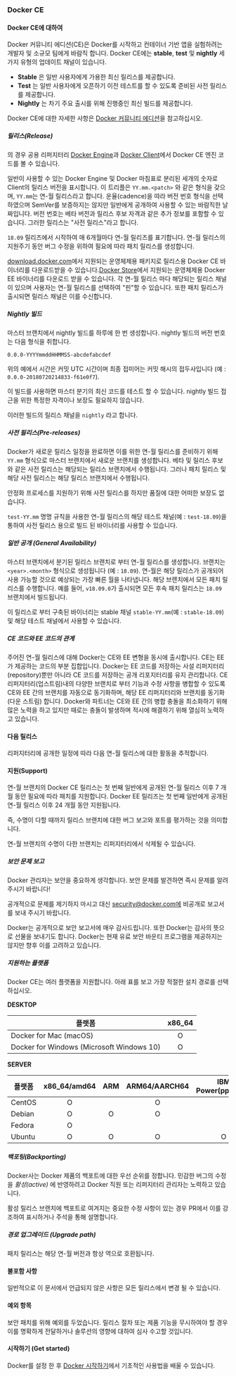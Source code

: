 ### Docker CE

#### Docker CE에 대하여

Docker 커뮤니티 에디션(CE)은 Docker를 시작하고 컨테이너 기반 앱을 실험하려는 개발자 및 소규모 팀에게 바람직 합니다. Docker CE에는 **stable**, **test** 및 **nightly** 세 가지 유형의 업데이트 채널이 있습니다.

-	**Stable** 은 일반 사용자에게 가용한 최신 릴리스를 제공합니다.
-	**Test** 는 일반 사용자에게 오픈하기 이전 테스트를 할 수 있도록 준비된 사전 릴리스를 제공합니다.
-	**Nightly** 는 차기 주요 출시를 위해 진행중인 최신 빌드를 제공합니다.

Docker CE에 대한 자세한 사항은 [Docker 커뮤니티 에디션](https://www.docker.com/products/docker-engine)을 참고하십시오.

##### 릴리스(Release)

의 경우 공용 리퍼지터리 [Docker Engine](https://github.com/docker/engine)과 [Docker Client](https://github.com/docker/cli)에서 Docker CE 엔진 코드를 볼 수 있습니다.

일반이 사용할 수 있는 Docker Engine 및 Docker 마침표로 분리된 세개의 숫자로 Client의 릴리스 버전을 표시합니다. 이 트리플은 <code>YY.mm.\<patch\></code> 와 같은 형식을 갖으며, <code>YY.mm</code>는 연-월 릴리스라고 합니다. 운율(cadence)을 따라 버전 번호 형식을 선택하였으며 SemVer를 보증하지는 않지만 일반에게 공개하여 사용할 수 있는 바람직한 날짜입니다. 버전 번호는 베타 버전과 릴리스 후보 자격과 같은 추가 정보를 포함할 수 있습니다. 그러한 릴리스는 "사전 릴리스"라고 합니다.

<code>18.09</code> 릴리즈에서 시작하여 매 6개월마다 연-월 릴리즈를 표기합니다. 연-월 릴리스의 지원주기 동안 버그 수정을 위하여 필요에 따라 패치 릴리스를 생성합니다.

[download.docker.com](https://download.docker.com/)에서 지원되는 운영체제용 패키지로 릴리스용 Docker CE 바이너리를 다운로드받을 수 있습니다.[Docker Store](https://store.docker.com/)에서 지원되는 운영체제용 Docker EE 바이너리를 다운로드 받을 수 있습니다. 각 연-월 릴리스 마다 해당되는 릴리스 채널이 있으며 사용자는 연-월 릴리스를 선택하여 "핀"할 수 있습니다. 또한 패치 릴리스가 출시되면 릴리스 채널은 이를 수신합니다.

##### Nightly 빌드

마스터 브랜치에서 nightly 빌드를 하루에 한 번 생성합니다. nightly 빌드의 버전 번호는 다음 형식을 취합니다.

```
0.0.0-YYYYmmddHHMMSS-abcdefabcdef
```

위의 예에서 시간은 커밋 UTC 시간이며 최종 접미어는 커밋 해시의 접두사입니다 (예 : <code>0.0.0-20180720214833-f61e0f7</code>).

이 빌드를 사용하면 마스터 분기의 최신 코드를 테스트 할 수 있습니다. nightly 빌드 접근을 위한 특정한 자격이나 보장도 필요하지 않습니다.

이러한 빌드의 릴리스 채널을 <code>nightly</code> 라고 합니다.

##### 사전 필리스(Pre-releases)

Docker가 새로운 릴리스 일정을 완료하면 이를 위한 연-월 릴리스를 준비하기 위해 <code>YY.mm</code> 형식으로 마스터 브랜치에서 새로운 브랜치를 생성합니다. 베타 및 릴리스 후보와 같은 사전 릴리스는 해당되는 릴리스 브랜치에서 수행됩니다. 그러나 패치 릴리스 및 해당 사전 릴리스는 해당 릴리스 브랜치에서 수행됩니다.

안정화 프로세스를 지원하기 위해 사전 릴리스를 하지만 품질에 대한 어떠한 보장도 없습니다.

<code>test-YY.mm</code> 명명 규칙을 사용한 연-월 릴리스의 해당 테스트 채널(예 : <code>test-18.09</code>)을 통하여 사전 릴리스 용으로 빌드 된 바이너리를 사용할 수 있습니다.

##### 일반 공개 (General Availability)

마스터 브랜치에서 분기된 릴리스 브랜치로 부터 연-월 릴리스를 생성합니다. 브랜치는 <code>\<year\>.\<month\></code> 형식으로 생성됩니다 (예 : <code>18.09</code>). 연-월은 해당 릴리스가 공개되어 사용 가능할 것으로 예상되는 가장 빠른 월을 나타냅니다. 해당 브랜치에서 모든 패치 릴리스를 수행합니다. 예를 들어, <code>v18.09.0</code>가 출시되면 모든 후속 패치 릴리스는 <code>18.09</code> 브랜치에서 빌드됩니다.

이 릴리스로 부터 구축된 바이너리는 stable 채널 <code>stable-YY.mm</code>(예 : <code>stable-18.09</code>) 및 해당 테스트 채널에서 사용할 수 있습니다.

##### CE 코드와 EE 코드의 관계

주어진 연-월 릴리스에 대해 Docker는 CE와 EE 변형을 동시에 출시합니다. CE는 EE가 제공하는 코드의 부분 집합입니다. Docker는 EE 코드를 저장하는 사설 리퍼지터리(repository)뿐만 아니라 CE 코드를 저장하는 공개 리포지터리를 유지 관리합니다. CE 리퍼지터리(업스트림)내의 다양한 브랜치로 부터 기능과 수정 사항을 병합할 수 있도록 CE와 EE 간의 브랜치를 자동으로 동기화하며, 해당 EE 리퍼지터리와 브랜치를 동기화(다운 스트림) 합니다. Docker와 파트너는 CE와 EE 간의 병합 충돌을 최소화하기 위해 많은 노력을 하고 있지만 때로는 충돌이 발생하며 적시에 해결하기 위해 열심히 노력하고 있습니다.

#### 다음 릴리스

리퍼지터리에 공개한 일정에 따라 다음 연-월 릴리스에 대한 활동을 추적합니다.

#### 지원(Support)

연-월 브랜치의 Docker CE 릴리스는 첫 번째 일반에게 공개된 연-월 릴리스 이후 7 개월 동안 필요에 따라 패치를 지원합니다. Docker EE 릴리즈는 첫 번째 일반에게 공개된 연-월 릴리스 이후 24 개월 동안 지원됩니다.

즉, 수명이 다할 때까지 릴리스 브랜치에 대한 버그 보고와 포트를 평가하는 것을 의미합니다.

연-월 브랜치의 수명이 다한 브랜치는 리퍼지터리에서 삭제될 수 있습니다.

##### 보안 문제 보고

Docker 관리자는 보안을 중요하게 생각합니다. 보안 문제를 발견하면 즉시 문제를 알려주시기 바랍니다!

공개적으로 문제를 제기하지 마시고 대신 security@docker.com에 비공개로 보고서를 보내 주시기 바랍니다.

Docker는 공개적으로 보안 보고서에 매우 감사드립니다. 또한 Docker는 감사의 뜻으로 선물을 보내기도 합니다. Docker는 현재 유료 보안 바운티 프로그램을 제공하지는 않지만 향후 이를 고려하고 있습니다.

##### 지원하는 플랫폼

Docker CE는 여러 플랫폼을 지원합니다. 아래 표를 보고 가장 적절한 설치 경로를 선택하십시오.

**DESKTOP**

| 플랫폼                                    | x86_64 |
|-------------------------------------------|:------:|
| Docker for Mac (macOS)                    |   O    |
| Docker for Windows (Microsoft Windows 10) |   O    |

**SERVER**

| 플랫폼 | x86_64/amd64 | ARM | ARM64/AARCH64 | IBM Power(ppc64le) | IBM Z(s390x) |
|--------|:------------:|:---:|:-------------:|:------------------:|:------------:|
| CentOS |      O       |     |       O       |                    |              |
| Debian |      O       |  O  |       O       |                    |              |
| Fedora |      O       |     |               |                    |              |
| Ubuntu |      O       |  O  |       O       |         O          |      O       |

##### 백포팅(Backporting)

Docker사는 Docker 제품의 백포트에 대한 우선 순위를 정합니다. 민감한 버그의 수정을 *활성(active)* 에 반영하려고 Docker 직원 또는 리퍼지터리 관리자는 노력하고 있습니다.

활성 릴리스 브랜치에 백포트로 여겨지는 중요한 수정 사항이 있는 경우 PR에서 이를 강조하여 표시하거나 주석을 통해 설명합니다.

##### 경로 업그레이드 (Upgrade path)

패치 릴리스는 해당 연-월 버전과 항상 역으로 호환됩니다.

#### 불포함 사항

일반적으로 이 문서에서 언급되지 않은 사항은 모든 릴리스에서 변경 될 수 있습니다.

#### 예외 항목

보안 패치를 위해 예외를 두었습니다. 릴리스 절차 또는 제품 기능을 무시하여야 할 경우 이를 명확하게 전달하거나 솔루션의 영향에 대하여 심사 수고할 것입니다.

#### 시작하기 (Get started)

Docker를 설정 한 후 [Docker 시작하기](getStarted.md)에서 기초적인 사용법을 배울 수 있습니다.
